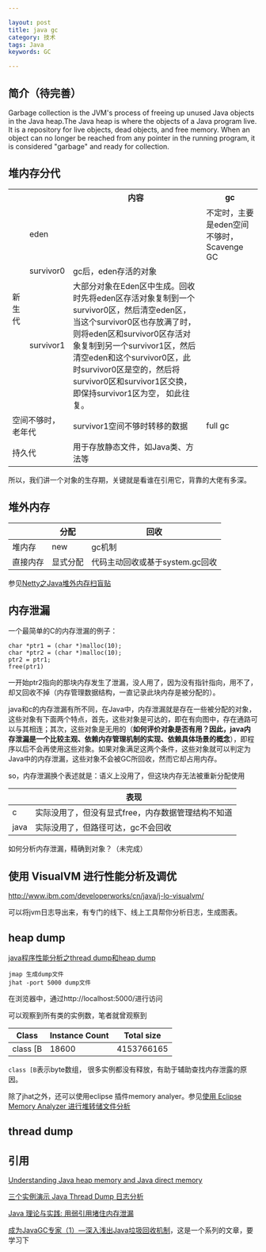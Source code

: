 ```yaml
---

layout: post
title: java gc
category: 技术
tags: Java
keywords: GC

---
```


## 简介（待完善）

Garbage collection is the JVM's process of freeing up unused Java objects in the Java heap.The Java heap is where the objects of a Java program live. It is a repository for live objects, dead objects, and free memory. When an object can no longer be reached from any pointer in the running program, it is considered "garbage" and ready for collection.


## 堆内存分代

<table>
<tr>
<th></th>
<th></th>
<th>内容</th>
<th>gc</th>
</tr>
<tr>
<td rowspan="4">新生代</td>
</tr>
<tr>
<td>eden</td>
<td></td>
<td>不定时，主要是eden空间不够时，Scavenge GC</td>
</tr>
<tr>
<td>survivor0</td>
<td>gc后，eden存活的对象</td>
<td></td>
</tr>
<tr>
<td>survivor1</td>
<td>大部分对象在Eden区中生成。回收时先将eden区存活对象复制到一个survivor0区，然后清空eden区，当这个survivor0区也存放满了时，则将eden区和survivor0区存活对象复制到另一个survivor1区，然后清空eden和这个survivor0区，此时survivor0区是空的，然后将survivor0区和survivor1区交换，即保持survivor1区为空， 如此往复。</td>
<td></td>
</tr>
<tr>
<td colspan="2">空间不够时，老年代</td>
<td>survivor1空间不够时转移的数据</td>
<td>full gc</td>
</tr>
<tr>
<td colspan="2">持久代</td>
<td>用于存放静态文件，如Java类、方法等</td>
<td></td>
</tr>

</table>

所以，我们讲一个对象的生存期，关键就是看谁在引用它，背靠的大佬有多深。


## 堆外内存

||分配|回收|
|---|---|---|
|堆内存|new|gc机制|
|直接内存|显式分配|代码主动回收或基于system.gc回收|

参见[Netty之Java堆外内存扫盲贴](http://calvin1978.blogcn.com/articles/directbytebuffer.html)

## 内存泄漏


一个最简单的C的内存泄漏的例子：

	char *ptr1 = (char *)malloc(10);
	char *ptr2 = (char *)malloc(10);
	ptr2 = ptr1;
	free(ptr1)
	
一开始ptr2指向的那块内存发生了泄漏，没人用了，因为没有指针指向，用不了，却又回收不掉（内存管理数据结构，一直记录此块内存是被分配的）。

java和c的内存泄漏有所不同，在Java中，内存泄漏就是存在一些被分配的对象，这些对象有下面两个特点，首先，这些对象是可达的，即在有向图中，存在通路可以与其相连；其次，这些对象是无用的（**如何评价对象是否有用？因此，java内存泄漏是一个比较主观、依赖内存管理机制的实现、依赖具体场景的概念**），即程序以后不会再使用这些对象。如果对象满足这两个条件，这些对象就可以判定为Java中的内存泄漏，这些对象不会被GC所回收，然而它却占用内存。

so，内存泄漏换个表述就是：语义上没用了，但这块内存无法被重新分配使用

||表现|
|---|---|
|c|实际没用了，但没有显式free，内存数据管理结构不知道|
|java|实际没用了，但路径可达，gc不会回收|

如何分析内存泄漏，精确到对象？（未完成）


## 使用 VisualVM 进行性能分析及调优

http://www.ibm.com/developerworks/cn/java/j-lo-visualvm/


可以将jvm日志导出来，有专门的线下、线上工具帮你分析日志，生成图表。


## heap dump

[java程序性能分析之thread dump和heap dump](http://bijian1013.iteye.com/blog/2221240)

	jmap 生成dump文件
	jhat -port 5000 dump文件
	
在浏览器中，通过http://localhost:5000/进行访问

可以观察到所有类的实例数，笔者就曾观察到

|Class	|Instance Count| Total size|
|---|---|---|
|class [B|18600|4153766165|

`class [B`表示byte数组， 很多实例都没有释放，有助于辅助查找内存泄露的原因。

除了jhat之外，还可以使用eclipse 插件memory analyer。参见[使用 Eclipse Memory Analyzer 进行堆转储文件分析](https://www.ibm.com/developerworks/cn/opensource/os-cn-ecl-ma/)


## thread dump




## 引用

[Understanding Java heap memory and Java direct memory](http://fibrevillage.com/sysadmin/325-understanding-java-heap-memory-and-java-direct-memory)


[三个实例演示 Java Thread Dump 日志分析](http://www.cnblogs.com/zhengyun_ustc/archive/2013/01/06/dumpanalysis.html)


[Java 理论与实践: 用弱引用堵住内存泄漏](https://www.ibm.com/developerworks/cn/java/j-jtp11225/)
 
[成为JavaGC专家（1）—深入浅出Java垃圾回收机制][]，这是一个系列的文章，要学习下

[成为JavaGC专家（1）—深入浅出Java垃圾回收机制]: http://www.importnew.com/1993.html


